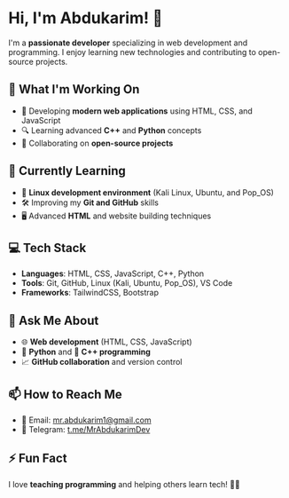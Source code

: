 # Hi, I'm Abdukarim! 👋

I'm a **passionate developer** specializing in web development and programming. I enjoy learning new technologies and contributing to open-source projects.

## 🔭 What I'm Working On
- 🚀 Developing **modern web applications** using HTML, CSS, and JavaScript
- 🔍 Learning advanced **C++** and **Python** concepts
- 🤝 Collaborating on **open-source projects**

## 🌱 Currently Learning
- 🐧 **Linux development environment** (Kali Linux, Ubuntu, and Pop_OS)
- 🛠 Improving my **Git and GitHub** skills
- 🖥 Advanced **HTML** and website building techniques

## 💻 Tech Stack
- **Languages**: HTML, CSS, JavaScript, C++, Python
- **Tools**: Git, GitHub, Linux (Kali, Ubuntu, Pop_OS), VS Code
- **Frameworks**: TailwindCSS, Bootstrap

## 💬 Ask Me About
- 🌐 **Web development** (HTML, CSS, JavaScript)
- 🐍 **Python** and 🧩 **C++ programming**
- 📈 **GitHub collaboration** and version control

## 📫 How to Reach Me
- 📧 Email: [mr.abdukarim1@gmail.com](mailto:mr.abdukarim1@gmail.com)
- 💬 Telegram: [t.me/MrAbdukarimDev](https://t.me/MrAbdukarimDev)

## ⚡ Fun Fact
I love **teaching programming** and helping others learn tech! 🧑‍🏫
